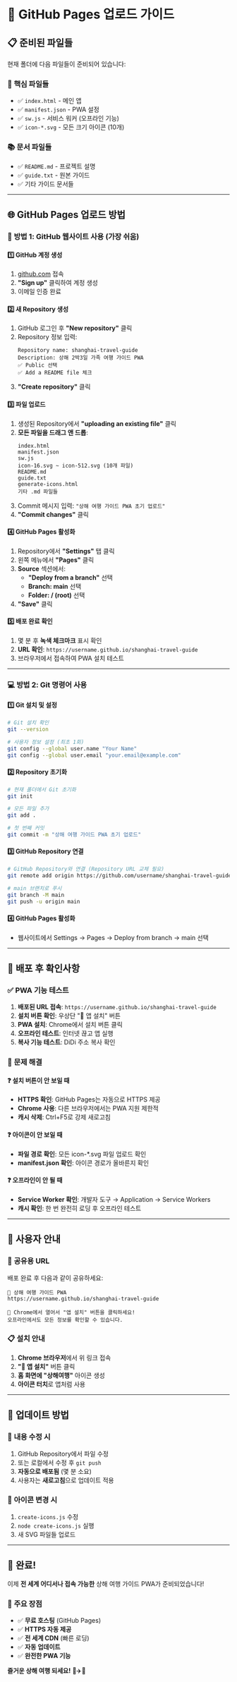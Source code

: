 # 🚀 GitHub Pages 업로드 가이드

## 📋 **준비된 파일들**

현재 폴더에 다음 파일들이 준비되어 있습니다:

### 🔧 **핵심 파일들**
- ✅ `index.html` - 메인 앱
- ✅ `manifest.json` - PWA 설정
- ✅ `sw.js` - 서비스 워커 (오프라인 기능)
- ✅ `icon-*.svg` - 모든 크기 아이콘 (10개)

### 📚 **문서 파일들**
- ✅ `README.md` - 프로젝트 설명
- ✅ `guide.txt` - 원본 가이드
- ✅ 기타 가이드 문서들

---

## 🌐 **GitHub Pages 업로드 방법**

### 📱 **방법 1: GitHub 웹사이트 사용 (가장 쉬움)**

#### 1️⃣ **GitHub 계정 생성**
1. [github.com](https://github.com) 접속
2. **"Sign up"** 클릭하여 계정 생성
3. 이메일 인증 완료

#### 2️⃣ **새 Repository 생성**
1. GitHub 로그인 후 **"New repository"** 클릭
2. Repository 정보 입력:
   ```
   Repository name: shanghai-travel-guide
   Description: 상해 2박3일 가족 여행 가이드 PWA
   ✅ Public 선택
   ✅ Add a README file 체크
   ```
3. **"Create repository"** 클릭

#### 3️⃣ **파일 업로드**
1. 생성된 Repository에서 **"uploading an existing file"** 클릭
2. **모든 파일을 드래그 앤 드롭**:
   ```
   index.html
   manifest.json
   sw.js
   icon-16.svg ~ icon-512.svg (10개 파일)
   README.md
   guide.txt
   generate-icons.html
   기타 .md 파일들
   ```
3. Commit 메시지 입력: `"상해 여행 가이드 PWA 초기 업로드"`
4. **"Commit changes"** 클릭

#### 4️⃣ **GitHub Pages 활성화**
1. Repository에서 **"Settings"** 탭 클릭
2. 왼쪽 메뉴에서 **"Pages"** 클릭
3. **Source** 섹션에서:
   - **"Deploy from a branch"** 선택
   - **Branch: main** 선택
   - **Folder: / (root)** 선택
4. **"Save"** 클릭

#### 5️⃣ **배포 완료 확인**
1. 몇 분 후 **녹색 체크마크** 표시 확인
2. **URL 확인**: `https://username.github.io/shanghai-travel-guide`
3. 브라우저에서 접속하여 PWA 설치 테스트

---

### 💻 **방법 2: Git 명령어 사용**

#### 1️⃣ **Git 설치 및 설정**
```bash
# Git 설치 확인
git --version

# 사용자 정보 설정 (최초 1회)
git config --global user.name "Your Name"
git config --global user.email "your.email@example.com"
```

#### 2️⃣ **Repository 초기화**
```bash
# 현재 폴더에서 Git 초기화
git init

# 모든 파일 추가
git add .

# 첫 번째 커밋
git commit -m "상해 여행 가이드 PWA 초기 업로드"
```

#### 3️⃣ **GitHub Repository 연결**
```bash
# GitHub Repository와 연결 (Repository URL 교체 필요)
git remote add origin https://github.com/username/shanghai-travel-guide.git

# main 브랜치로 푸시
git branch -M main
git push -u origin main
```

#### 4️⃣ **GitHub Pages 활성화**
- 웹사이트에서 Settings → Pages → Deploy from branch → main 선택

---

## 🎯 **배포 후 확인사항**

### ✅ **PWA 기능 테스트**
1. **배포된 URL 접속**: `https://username.github.io/shanghai-travel-guide`
2. **설치 버튼 확인**: 우상단 "📱 앱 설치" 버튼
3. **PWA 설치**: Chrome에서 설치 버튼 클릭
4. **오프라인 테스트**: 인터넷 끊고 앱 실행
5. **복사 기능 테스트**: DiDi 주소 복사 확인

### 🔧 **문제 해결**

#### ❓ **설치 버튼이 안 보일 때**
- **HTTPS 확인**: GitHub Pages는 자동으로 HTTPS 제공
- **Chrome 사용**: 다른 브라우저에서는 PWA 지원 제한적
- **캐시 삭제**: Ctrl+F5로 강제 새로고침

#### ❓ **아이콘이 안 보일 때**
- **파일 경로 확인**: 모든 icon-*.svg 파일 업로드 확인
- **manifest.json 확인**: 아이콘 경로가 올바른지 확인

#### ❓ **오프라인이 안 될 때**
- **Service Worker 확인**: 개발자 도구 → Application → Service Workers
- **캐시 확인**: 한 번 완전히 로딩 후 오프라인 테스트

---

## 📱 **사용자 안내**

### 🔗 **공유용 URL**
배포 완료 후 다음과 같이 공유하세요:
```
🌸 상해 여행 가이드 PWA
https://username.github.io/shanghai-travel-guide

📱 Chrome에서 열어서 "앱 설치" 버튼을 클릭하세요!
오프라인에서도 모든 정보를 확인할 수 있습니다.
```

### 📋 **설치 안내**
1. **Chrome 브라우저**에서 위 링크 접속
2. **"📱 앱 설치"** 버튼 클릭
3. **홈 화면에 "상해여행"** 아이콘 생성
4. **아이콘 터치**로 앱처럼 사용

---

## 🔄 **업데이트 방법**

### 📝 **내용 수정 시**
1. GitHub Repository에서 파일 수정
2. 또는 로컬에서 수정 후 `git push`
3. **자동으로 배포됨** (몇 분 소요)
4. 사용자는 **새로고침**으로 업데이트 적용

### 🎨 **아이콘 변경 시**
1. `create-icons.js` 수정
2. `node create-icons.js` 실행
3. 새 SVG 파일들 업로드

---

## 🎉 **완료!**

이제 **전 세계 어디서나 접속 가능한** 상해 여행 가이드 PWA가 준비되었습니다!

### 🌟 **주요 장점**
- ✅ **무료 호스팅** (GitHub Pages)
- ✅ **HTTPS 자동 제공**
- ✅ **전 세계 CDN** (빠른 로딩)
- ✅ **자동 업데이트**
- ✅ **완전한 PWA 기능**

**즐거운 상해 여행 되세요!** 🌸✈️🧳